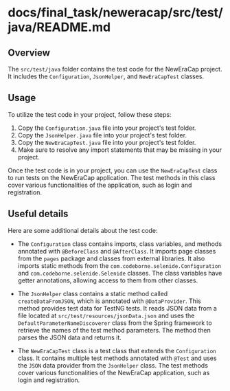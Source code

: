 # docs/final_task/neweracap/src/test/java/README.md

## Overview
The `src/test/java` folder contains the test code for the NewEraCap project. It includes the `Configuration`, `JsonHelper`, and `NewEraCapTest` classes.

## Usage
To utilize the test code in your project, follow these steps:

1. Copy the `Configuration.java` file into your project's test folder.
2. Copy the `JsonHelper.java` file into your project's test folder.
3. Copy the `NewEraCapTest.java` file into your project's test folder.
4. Make sure to resolve any import statements that may be missing in your project.

Once the test code is in your project, you can use the `NewEraCapTest` class to run tests on the NewEraCap application. The test methods in this class cover various functionalities of the application, such as login and registration.

## Useful details
Here are some additional details about the test code:

- The `Configuration` class contains imports, class variables, and methods annotated with `@BeforeClass` and `@AfterClass`. It imports page classes from the `pages` package and classes from external libraries. It also imports static methods from the `com.codeborne.selenide.Configuration` and `com.codeborne.selenide.Selenide` classes. The class variables have getter annotations, allowing access to them from other classes.

- The `JsonHelper` class contains a static method called `createDataFromJSON`, which is annotated with `@DataProvider`. This method provides test data for TestNG tests. It reads JSON data from a file located at `src/test/resources/jsonData.json` and uses the `DefaultParameterNameDiscoverer` class from the Spring framework to retrieve the names of the test method parameters. The method then parses the JSON data and returns it.

- The `NewEraCapTest` class is a test class that extends the `Configuration` class. It contains multiple test methods annotated with `@Test` and uses the `JSON` data provider from the `JsonHelper` class. The test methods cover various functionalities of the NewEraCap application, such as login and registration.